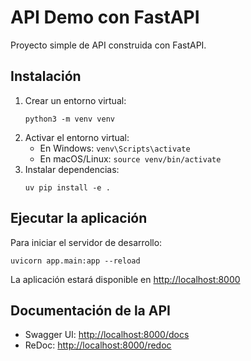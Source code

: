 # API Demo con FastAPI

Proyecto simple de API construida con FastAPI.

## Instalación

1. Crear un entorno virtual:
   ```
   python3 -m venv venv
   ```
2. Activar el entorno virtual:
   - En Windows: `venv\Scripts\activate`
   - En macOS/Linux: `source venv/bin/activate`
3. Instalar dependencias:
   ```
   uv pip install -e .
   ```

## Ejecutar la aplicación

Para iniciar el servidor de desarrollo:

```
uvicorn app.main:app --reload
```

La aplicación estará disponible en [http://localhost:8000](http://localhost:8000)

## Documentación de la API

- Swagger UI: [http://localhost:8000/docs](http://localhost:8000/docs)
- ReDoc: [http://localhost:8000/redoc](http://localhost:8000/redoc) 